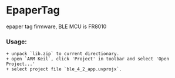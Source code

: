 # EpaperTag
 epaper tag firmware, BLE MCU is FR8010
### Usage:
    + unpack `lib.zip` to current directionary.
    + open `ARM Keil`, click 'Project' in toolbar and select 'Open Project...'
    + select project file `ble_4_2_app.uvprojx`.
